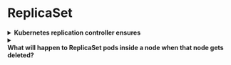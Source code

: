 # ReplicaSet 

<details>
<summary>
<b>Kubernetes replication controller ensures</b>
</summary>
a specific number of pod replicas are running at any one time across nodes
</details>

<details>
<summary>
<b><div style="">What will happen to ReplicaSet pods inside a node when that node gets deleted?</div></b>
</summary>
These pods will be replaced on another node(s)

<img src="paste-69330a78781544cb8771f0f33692134d36fa2003.jpg">
</details>

